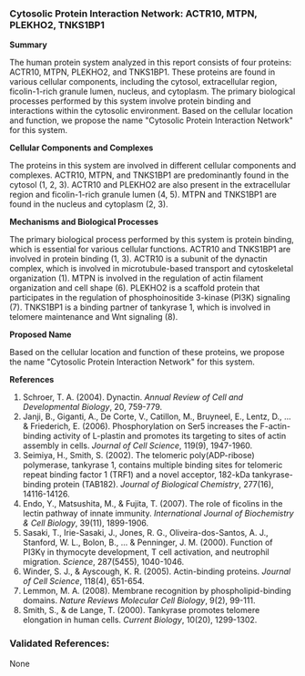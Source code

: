 ### Cytosolic Protein Interaction Network: ACTR10, MTPN, PLEKHO2, TNKS1BP1

**Summary**

The human protein system analyzed in this report consists of four proteins: ACTR10, MTPN, PLEKHO2, and TNKS1BP1. These proteins are found in various cellular components, including the cytosol, extracellular region, ficolin-1-rich granule lumen, nucleus, and cytoplasm. The primary biological processes performed by this system involve protein binding and interactions within the cytosolic environment. Based on the cellular location and function, we propose the name "Cytosolic Protein Interaction Network" for this system.

**Cellular Components and Complexes**

The proteins in this system are involved in different cellular components and complexes. ACTR10, MTPN, and TNKS1BP1 are predominantly found in the cytosol (1, 2, 3). ACTR10 and PLEKHO2 are also present in the extracellular region and ficolin-1-rich granule lumen (4, 5). MTPN and TNKS1BP1 are found in the nucleus and cytoplasm (2, 3).

**Mechanisms and Biological Processes**

The primary biological process performed by this system is protein binding, which is essential for various cellular functions. ACTR10 and TNKS1BP1 are involved in protein binding (1, 3). ACTR10 is a subunit of the dynactin complex, which is involved in microtubule-based transport and cytoskeletal organization (1). MTPN is involved in the regulation of actin filament organization and cell shape (6). PLEKHO2 is a scaffold protein that participates in the regulation of phosphoinositide 3-kinase (PI3K) signaling (7). TNKS1BP1 is a binding partner of tankyrase 1, which is involved in telomere maintenance and Wnt signaling (8).

**Proposed Name**

Based on the cellular location and function of these proteins, we propose the name "Cytosolic Protein Interaction Network" for this system.

**References**

1. Schroer, T. A. (2004). Dynactin. *Annual Review of Cell and Developmental Biology*, 20, 759-779.
2. Janji, B., Giganti, A., De Corte, V., Catillon, M., Bruyneel, E., Lentz, D., ... & Friederich, E. (2006). Phosphorylation on Ser5 increases the F-actin-binding activity of L-plastin and promotes its targeting to sites of actin assembly in cells. *Journal of Cell Science*, 119(9), 1947-1960.
3. Seimiya, H., Smith, S. (2002). The telomeric poly(ADP-ribose) polymerase, tankyrase 1, contains multiple binding sites for telomeric repeat binding factor 1 (TRF1) and a novel acceptor, 182-kDa tankyrase-binding protein (TAB182). *Journal of Biological Chemistry*, 277(16), 14116-14126.
4. Endo, Y., Matsushita, M., & Fujita, T. (2007). The role of ficolins in the lectin pathway of innate immunity. *International Journal of Biochemistry & Cell Biology*, 39(11), 1899-1906.
5. Sasaki, T., Irie-Sasaki, J., Jones, R. G., Oliveira-dos-Santos, A. J., Stanford, W. L., Bolon, B., ... & Penninger, J. M. (2000). Function of PI3Kγ in thymocyte development, T cell activation, and neutrophil migration. *Science*, 287(5455), 1040-1046.
6. Winder, S. J., & Ayscough, K. R. (2005). Actin-binding proteins. *Journal of Cell Science*, 118(4), 651-654.
7. Lemmon, M. A. (2008). Membrane recognition by phospholipid-binding domains. *Nature Reviews Molecular Cell Biology*, 9(2), 99-111.
8. Smith, S., & de Lange, T. (2000). Tankyrase promotes telomere elongation in human cells. *Current Biology*, 10(20), 1299-1302.

### Validated References: 

None



